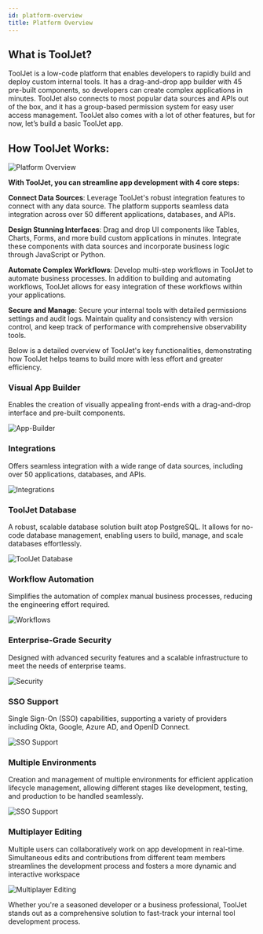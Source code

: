 ```yaml
---
id: platform-overview
title: Platform Overview
---
```

<div style={{paddingTop:'24px', paddingBottom:'24px'}}>

<!-- ## What is ToolJet?

ToolJet is a fast, secure, and user-friendly development platform to build custom internal tools. ToolJet streamlines the development process with seamless integrations, robust security, and a comprehensive suite of app-building tools.  -->

## What is ToolJet?

ToolJet is a low-code platform that enables developers to rapidly build and deploy custom internal tools. It has a drag-and-drop app builder with 45 pre-built components, so developers can create complex applications in minutes. ToolJet also connects to most popular data sources and APIs out of the box, and it has a group-based permission system for easy user access management. ToolJet also comes with a lot of other features, but for now, let’s build a basic ToolJet app.


</div>

<div style={{paddingTop:'24px', paddingBottom:'24px'}}>

## How ToolJet Works:

<div style={{textAlign: 'center'}}>
    <img style={{ border:'0', marginBottom:'15px', borderRadius:'5px', boxShadow: '0px 1px 3px rgba(0, 0, 0, 0.2)' }} className="screenshot-full" src="/img/platform-overview/platform-overview-v2.jpg" alt="Platform Overview" />
</div>

**With ToolJet, you can streamline app development with 4 core steps:** <br/>

**Connect Data Sources**: Leverage ToolJet's robust integration features to connect with any data source. The platform supports seamless data integration across over 50 different applications, databases, and APIs.

**Design Stunning Interfaces**: Drag and drop UI components like Tables, Charts, Forms, and more build custom applications in minutes. Integrate these components with data sources and incorporate business logic through JavaScript or Python.

**Automate Complex Workflows**: Develop multi-step workflows in ToolJet to automate business processes. In addition to building and automating workflows, ToolJet allows for easy integration of these workflows within your applications.

**Secure and Manage**: Secure your internal tools with detailed permissions settings and audit logs. Maintain quality and consistency with version control, and keep track of performance with comprehensive observability tools.

</div>

<div style={{paddingBottom:'24px'}}>

Below is a detailed overview of ToolJet's key functionalities, demonstrating how ToolJet helps teams to build more with less effort and greater efficiency. 

### Visual App Builder
Enables the creation of visually appealing front-ends with a drag-and-drop interface and pre-built components. 
<!-- It simplifies the app-development process, making it accessible even for non-technical users. -->

<div style={{textAlign: 'center'}}>
    <img style={{ border:'0'}} className="screenshot-full" src="/img/platform-overview/app-builder.png" alt="App-Builder" />
</div>

</div>

<div style={{paddingTop:'24px', paddingBottom:'24px'}}>

### Integrations
Offers seamless integration with a wide range of data sources, including over 50 applications, databases, and APIs. 
<!-- This feature facilitates easy data connectivity and aggregation from various systems. -->

<div style={{textAlign: 'center'}}>
    <img style={{ border:'0'}} className="screenshot-full" src="/img/platform-overview/integrations.png" alt="Integrations" />
</div>

</div>

<div style={{paddingTop:'24px', paddingBottom:'24px'}}>

### ToolJet Database
A robust, scalable database solution built atop PostgreSQL. It allows for no-code database management, enabling users to build, manage, and scale databases effortlessly.

<div style={{textAlign: 'center'}}>
    <img style={{ border:'0'}} className="screenshot-full" src="/img/platform-overview/tooljet-db.png" alt="ToolJet Database" />
</div>

</div>

<div style={{paddingTop:'24px', paddingBottom:'24px'}}>

### Workflow Automation
Simplifies the automation of complex manual business processes, reducing the engineering effort required. 
<!-- This feature is particularly useful for streamlining enterprise workflows and improving operational efficiency. -->

<div style={{textAlign: 'center'}}>
    <img style={{ border:'0'}} className="screenshot-full" src="/img/platform-overview/workflows.png" alt="Workflows" />
</div>

</div>

<div style={{paddingTop:'24px', paddingBottom:'24px'}}>

### Enterprise-Grade Security
Designed with advanced security features and a scalable infrastructure to meet the needs of enterprise teams. 
<!-- This ensures the protection of sensitive data and the reliability of the platform in handling large-scale applications. -->

<div style={{textAlign: 'center'}}>
    <img style={{ border:'0', borderRadius:'5px'}} className="screenshot-full" src="/img/platform-overview/security.png" alt="Security" />
</div>

</div>

<div style={{paddingTop:'24px', paddingBottom:'24px'}}>

### SSO Support

Single Sign-On (SSO) capabilities, supporting a variety of providers including Okta, Google, Azure AD, and OpenID Connect. 
<!-- This enhances user authentication and bolsters overall security. -->

<div style={{textAlign: 'center'}}>
    <img style={{ border:'0', borderRadius:'5px'}} className="screenshot-full" src="/img/platform-overview/sso.png" alt="SSO Support" />
</div>

</div>

<div style={{paddingTop:'24px', paddingBottom:'24px'}}>

### Multiple Environments
Creation and management of multiple environments for efficient application lifecycle management, allowing different stages like development, testing, and production to be handled seamlessly.

<div style={{textAlign: 'center'}}>
    <img style={{ border:'0', borderRadius:'5px'}} className="screenshot-full" src="/img/platform-overview/multi-environment.png" alt="SSO Support" />
</div>

</div>

<div style={{paddingTop:'24px', paddingBottom:'24px'}}>

### Multiplayer Editing

Multiple users can collaboratively work on app development in real-time. Simultaneous edits and contributions from different team members streamlines the development process and fosters a more dynamic and interactive workspace

<div style={{textAlign: 'center'}}>
    <img style={{ border:'0', marginBottom: '15px' }} className="screenshot-full" src="/img/platform-overview/multiplayer.png" alt="Multiplayer Editing" />
</div>

</div>

Whether you're a seasoned developer or a business professional, ToolJet stands out as a comprehensive solution to fast-track your internal tool development process. 
